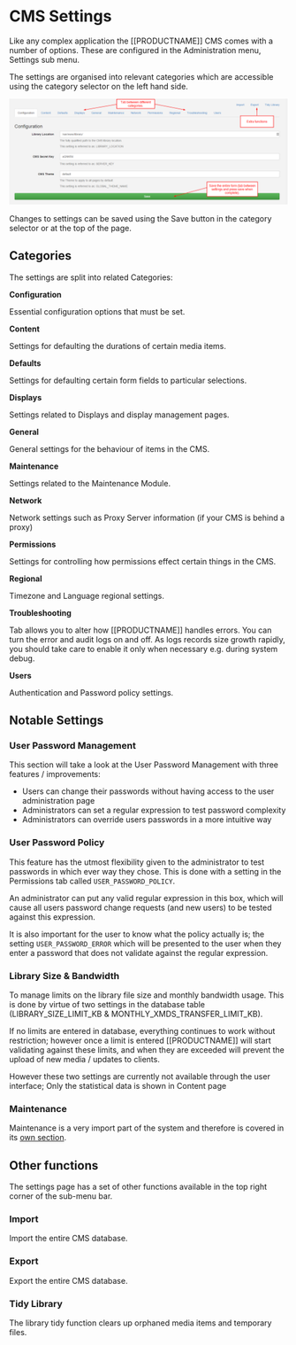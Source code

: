 <!--toc=getting_started-->
# CMS Settings

Like any complex application the [[PRODUCTNAME]] CMS comes with a number of options. These are configured in the Administration menu, Settings sub menu.

The settings are organised into relevant categories which are accessible using the category selector on the left hand side.

![Setting_Content](img/cms_settings_overview.png)

Changes to settings can be saved using the Save button in the category selector or at the top of the page.

## Categories

The settings are split into related Categories: 

**Configuration**

Essential configuration options that must be set.

**Content**

Settings for defaulting the durations of certain media items.

**Defaults**

Settings for defaulting certain form fields to particular selections.

**Displays**

Settings related to Displays and display management pages.

**General**

General settings for the behaviour of items in the CMS.

**Maintenance**

Settings related to the Maintenance Module.

**Network**

Network settings such as Proxy Server information (if your CMS is behind a proxy)

**Permissions**

Settings for controlling how permissions effect certain things in the CMS.

**Regional**

Timezone and Language regional settings.

**Troubleshooting**

Tab allows you to alter how [[PRODUCTNAME]] handles errors. You can turn the error and audit logs on and off. As logs records size growth rapidly, you should take care to enable it only when necessary e.g. during system debug.

**Users**

Authentication and Password policy settings.

## Notable Settings
### User Password Management

This section will take a look at the User Password Management with three features / improvements:

* Users can change their passwords without having access to the user administration page
* Administrators can set a regular expression to test password complexity
* Administrators can override users passwords in a more intuitive way

### User Password Policy

This feature has the utmost flexibility given to the administrator to test passwords in which ever way they chose. 
This is done with a setting in the Permissions tab called `USER_PASSWORD_POLICY`.

An administrator can put any valid regular expression in this box, which will cause all users password change requests (and new users)
to be tested against this expression.

It is also important for the user to know what the policy actually is; the setting `USER_PASSWORD_ERROR` which will be presented 
to the user when they enter a password that does not validate against the regular expression.

### Library Size &amp; Bandwidth

To manage limits on the library file size and monthly bandwidth usage. This is done by virtue of two settings in the database
table (LIBRARY_SIZE_LIMIT_KB &amp; MONTHLY_XMDS_TRANSFER_LIMIT_KB).

If no limits are entered in database, everything continues to work without restriction; however once a limit is entered [[PRODUCTNAME]] will start 
validating against these limits, and when they are exceeded will prevent the upload of new media / updates to clients.

However these two settings are currently not available through the user interface; Only the statistical data is shown in Content page

### Maintenance

Maintenance is a very import part of the system and therefore is covered in its [own section](index.php?toc=getting_started&p=admin/settings_maintenance).

## Other functions

The settings page has a set of other functions available in the top right corner of the sub-menu bar.

### Import

Import the entire CMS database.

### Export

Export the entire CMS database.

### Tidy Library

The library tidy function clears up orphaned media items and temporary files.